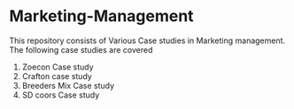 # Marketing-Management
This repository consists of Various Case studies in Marketing management. The following case studies are covered
1. Zoecon Case study
2. Crafton case study
3. Breeders Mix Case study
4. SD coors Case study
   
